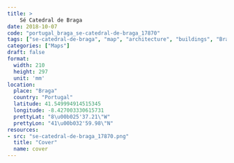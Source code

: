 ```yaml
---
title: > 
    Sé Catedral de Braga
date: 2018-10-07
code: "portugal_braga_se-catedral-de-braga_17870"
tags: ["se-catedral-de-braga", "map", "architecture", "buildings", "Braga", "Portugal"]
categories: ["Maps"]
draft: false
format:
  width: 210
  height: 297
  unit: 'mm'
location:
  place: "Braga"
  country: "Portugal"
  latitude: 41.549994914515345
  longitude: -8.427003330615731
  prettyLat: "8\u00b025'37.21\"W"
  prettyLon: "41\u00b032'59.98\"N"
resources:
- src: "se-catedral-de-braga_17870.png"
  title: "Cover"
  name: cover
---
```

